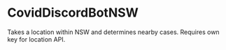 # CovidDiscordBotNSW
Takes a location within NSW and determines nearby cases. Requires own key for location API.
